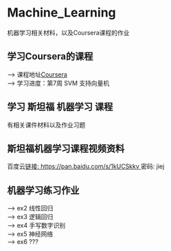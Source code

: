 # Machine_Learning
机器学习相关材料，以及Coursera课程的作业</br>

## 学习Coursera的课程</br>
--> 课程地址[Coursera](https://www.coursera.org/learn/machine-learning/home/welcome)</br>
--> 学习进度：第7周 SVM 支持向量机</br>
## 学习 斯坦福 机器学习 课程</br>
有相关课件材料以及作业习题</br>
## 斯坦福机器学习课程视频资料</br>
百度云[链接: https://pan.baidu.com/s/1kUCSkkv ](https://pan.baidu.com/s/1kUCSkkv) 密码: jiej</br>
## 机器学习练习作业</br>
--> ex2 线性回归 </br>
--> ex3 逻辑回归 </br>
--> ex4 手写数字识别</br>
--> ex5 神经网络 </br>
--> ex6 ???  </br>
